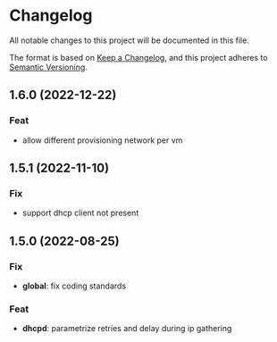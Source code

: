 # Changelog
All notable changes to this project will be documented in this file.

The format is based on [Keep a Changelog](https://keepachangelog.com/en/1.0.0/),
and this project adheres to [Semantic Versioning](https://semver.org/spec/v2.0.0.html).

## 1.6.0 (2022-12-22)

### Feat

- allow different provisioning network per vm

## 1.5.1 (2022-11-10)

### Fix

- support dhcp client not present

## 1.5.0 (2022-08-25)

### Fix

- **global**: fix coding standards

### Feat

- **dhcpd**: parametrize retries and delay during ip gathering
